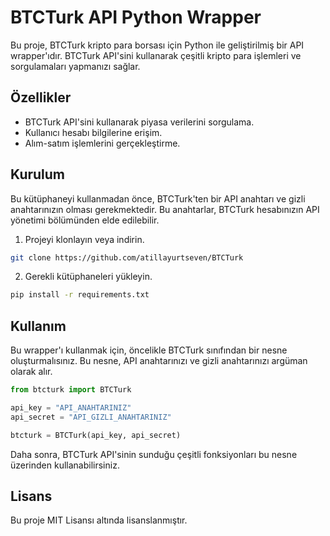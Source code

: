 # BTCTurk API Python Wrapper

Bu proje, BTCTurk kripto para borsası için Python ile geliştirilmiş bir API wrapper'ıdır. BTCTurk API'sini kullanarak çeşitli kripto para işlemleri ve sorgulamaları yapmanızı sağlar.

## Özellikler

* BTCTurk API'sini kullanarak piyasa verilerini sorgulama.
* Kullanıcı hesabı bilgilerine erişim.
* Alım-satım işlemlerini gerçekleştirme.

## Kurulum

Bu kütüphaneyi kullanmadan önce, BTCTurk'ten bir API anahtarı ve gizli anahtarınızın olması gerekmektedir. Bu anahtarlar, BTCTurk hesabınızın API yönetimi bölümünden elde edilebilir.

1. Projeyi klonlayın veya indirin.
```bash
git clone https://github.com/atillayurtseven/BTCTurk
```

2. Gerekli kütüphaneleri yükleyin.
```bash
pip install -r requirements.txt
```

## Kullanım

Bu wrapper'ı kullanmak için, öncelikle BTCTurk sınıfından bir nesne oluşturmalısınız. Bu nesne, API anahtarınızı ve gizli anahtarınızı argüman olarak alır.
```python
from btcturk import BTCTurk

api_key = "API_ANAHTARINIZ"
api_secret = "API_GIZLI_ANAHTARINIZ"

btcturk = BTCTurk(api_key, api_secret)
```

Daha sonra, BTCTurk API'sinin sunduğu çeşitli fonksiyonları bu nesne üzerinden kullanabilirsiniz.

## Lisans

Bu proje MIT Lisansı altında lisanslanmıştır.
